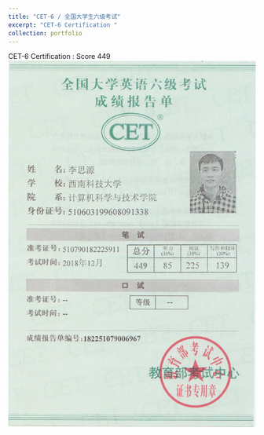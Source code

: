 ```yaml
---
title: "CET-6 / 全国大学生六级考试"
excerpt: "CET-6 Certification "
collection: portfolio
---
```


CET-6 Certification : Score 449 <br/><img src='/images/CET6_prices.jpg'>
